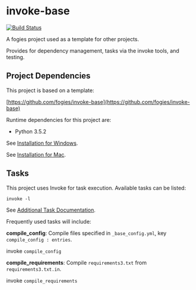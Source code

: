 # invoke-base

[![Build Status](https://travis-ci.org/fogies/invoke-base.svg?branch=master)](https://travis-ci.org/fogies/invoke-base)

A fogies project used as a template for other projects.

Provides for dependency management, tasks via the invoke tools, and testing.

## Project Dependencies

This project is based on a template:

[https://github.com/fogies/invoke-base](https://github.com/fogies/invoke-base)

Runtime dependencies for this project are:
- Python 3.5.2

See [Installation for Windows](https://github.com/fogies/invoke-base/blob/master/readme/install_windows.md).

See [Installation for Mac](https://github.com/fogies/invoke-base/blob/master/readme/install_mac.md).

## Tasks

This project uses Invoke for task execution. Available tasks can be listed:

`invoke -l`

See [Additional Task Documentation](https://github.com/fogies/invoke-base/blob/master/readme/invoke.md).

Frequently used tasks will include:

**compile_config**: Compile files specified in `_base_config.yml`, key `compile_config : entries`.

invoke `compile_config` 

**compile_requirements**: Compile `requirements3.txt` from `requirements3.txt.in`.

invoke `compile_requirements` 

